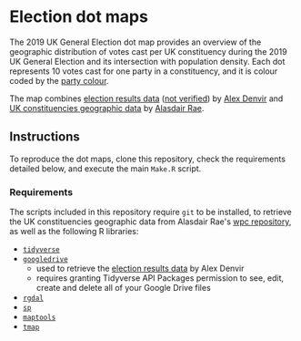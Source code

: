 # Election dot maps

The 2019 UK General Election dot map provides an overview of the geographic distribution of votes cast per UK constituency during the 2019 UK General Election and its intersection with population density. Each dot represents 10 votes cast for one party in a constituency, and it is colour coded by the [party colour](https://en.wikipedia.org/wiki/Wikipedia:Index_of_United_Kingdom_political_parties_meta_attributes).

The map combines [election results data](https://drive.google.com/file/d/19Z1YbmmjzDqMl2rzrk0XTfNrbRJDAMtU/view) ([not verified](https://twitter.com/eldenvo/status/1205525303092756482)) by [Alex Denvir](https://twitter.com/eldenvo) and [UK constituencies geographic data](https://github.com/alasdairrae/wpc) by [Alasdair Rae](https://twitter.com/undertheraedar).

## Instructions

To reproduce the dot maps, clone this repository, check the requirements detailed below, and execute the main `Make.R` script.

### Requirements

The scripts included in this repository require `git` to be installed, to retrieve the UK constituencies geographic data from Alasdair Rae's [wpc repository](https://github.com/alasdairrae/wpc), as well as the following R libraries:

- [`tidyverse`](https://www.tidyverse.org/)
- [`googledrive`](https://googledrive.tidyverse.org/)
    - used to retrieve the [election results data](https://drive.google.com/file/d/19Z1YbmmjzDqMl2rzrk0XTfNrbRJDAMtU/view) by Alex Denvir
    - requires granting Tidyverse API Packages permission to see, edit, create and delete all of your Google Drive files
- [`rgdal`](https://cran.r-project.org/web/packages/rgdal/index.html)
- [`sp`](https://cran.r-project.org/web/packages/sp/index.html)
- [`maptools`](https://cran.r-project.org/web/packages/maptools/index.html)
- [`tmap`](https://cran.r-project.org/web/packages/tmap/index.html)
